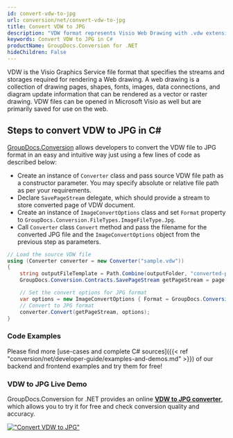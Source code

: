```yaml
---
id: convert-vdw-to-jpg
url: conversion/net/convert-vdw-to-jpg
title: Convert VDW to JPG
description: "VDW format represents Visio Web Drawing with .vdw extension. Learn how to convert VDW to JPG file programmatically in C# language using GroupDocs.Conversion for .NET library."
keywords: Convert VDW to JPG in C#
productName: GroupDocs.Conversion for .NET
hideChildren: False
---
```


VDW is the Visio Graphics Service file format that specifies the streams and storages required for rendering a Web drawing. A web drawing is a collection of drawing pages, shapes, fonts, images, data connections, and diagram update information that can be rendered as a vector or raster drawing. VDW files can be opened in Microsoft Visio as well but are primarily saved for use on the web.

## Steps to convert VDW to JPG in C#

[GroupDocs.Conversion](https://products.groupdocs.com/conversion/net) allows developers to convert the VDW file to JPG format in an easy and intuitive way just using a few lines of code as described below:

* Create an instance of `Converter` class and pass source VDW file path as a constructor parameter. You may specify absolute or relative file path as per your requirements. 
* Declare `SavePageStream` delegate, which should provide a stream to store converted page of VDW document.
* Create an instance of `ImageConvertOptions` class and set `Format` property to `GroupDocs.Conversion.FileTypes.ImageFileType.Jpg`.
* Call `Converter` class `Convert` method and pass the filename for the converted JPG file and the `ImageConvertOptions` object from the previous step as parameters.

```csharp
// Load the source VDW file
using (Converter converter = new Converter("sample.vdw"))
{
    string outputFileTemplate = Path.Combine(outputFolder, "converted-page-{0}.jpg");
    GroupDocs.Conversion.Contracts.SavePageStream getPageStream = page => new FileStream(string.Format(outputFileTemplate, page), FileMode.Create);

    // Set the convert options for JPG format
    var options = new ImageConvertOptions { Format = GroupDocs.Conversion.FileTypes.ImageFileType.Jpg };   
    // Convert to JPG format
    converter.Convert(getPageStream, options);
}
```

### Code Examples

Please find more [use-cases and complete C# sources]({{< ref "conversion/net/developer-guide/examples-and-demos.md" >}}) of our backend and frontend examples and try them for free!

### VDW to JPG Live Demo

GroupDocs.Conversion for .NET provides an online [**VDW to JPG converter**](https://products.groupdocs.app/conversion/vdw-to-jpg), which allows you to try it for free and check conversion quality and accuracy.

[!["Convert VDW to JPG"](conversion/net/images/convert-to-jpg/convert-vdw-to-jpg.png)](https://products.groupdocs.app/conversion/vdw-to-jpg)